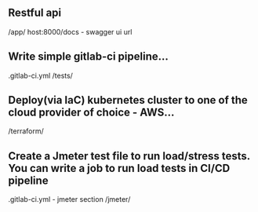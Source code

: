 ## Restful api
/app/
host:8000/docs - swagger ui url

## Write simple gitlab-ci pipeline...

.gitlab-ci.yml
/tests/

## Deploy(via IaC) kubernetes cluster to one of the cloud provider of choice - AWS...

/terraform/

## Create a Jmeter test file to run load/stress tests. You can write a job to run load tests in CI/CD pipeline

.gitlab-ci.yml  - jmeter section
/jmeter/